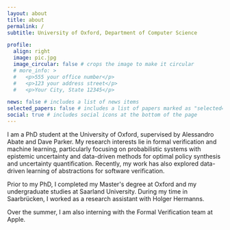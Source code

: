 ```yaml
---
layout: about
title: about
permalink: /
subtitle: University of Oxford, Department of Computer Science

profile:
  align: right
  image: pic.jpg
  image_circular: false # crops the image to make it circular
  # more_info: >
  #   <p>555 your office number</p>
  #   <p>123 your address street</p>
  #   <p>Your City, State 12345</p>

news: false # includes a list of news items
selected_papers: false # includes a list of papers marked as "selected={true}"
social: true # includes social icons at the bottom of the page
---
```


I am a PhD student at the University of Oxford, supervised by Alessandro Abate and Dave Parker. My research interests lie in formal verification and machine learning, particularly focusing on probabilistic systems with epistemic uncertainty and data-driven methods for optimal policy synthesis and uncertainty quantification. Recently, my work has also explored data-driven learning of abstractions for software verification.

Prior to my PhD, I completed my Master's degree at Oxford and my undergraduate studies at Saarland University. During my time in Saarbrücken, I worked as a research assistant with Holger Hermanns.

Over the summer, I am also interning with the Formal Verification team at Apple.

